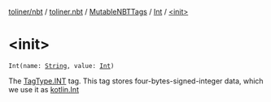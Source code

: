 [toliner/nbt](../../../index.md) / [toliner.nbt](../../index.md) / [MutableNBTTags](../index.md) / [Int](index.md) / [&lt;init&gt;](./-init-.md)

# &lt;init&gt;

`Int(name: `[`String`](https://kotlinlang.org/api/latest/jvm/stdlib/kotlin/-string/index.html)`, value: `[`Int`](https://kotlinlang.org/api/latest/jvm/stdlib/kotlin/-int/index.html)`)`

The [TagType.INT](../../-tag-type/-i-n-t.md) tag.
This tag stores four-bytes-signed-integer data, which we use it as [kotlin.Int](https://kotlinlang.org/api/latest/jvm/stdlib/kotlin/-int/index.html)

